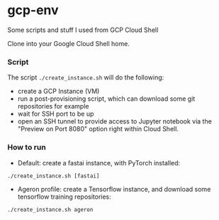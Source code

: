 # gcp-env
Some scripts and stuff I used from GCP Cloud Shell

Clone into your Google Cloud Shell home.

### Script

The script `./create_instance.sh` will do the following:
- create a GCP Instance (VM)
- run a post-provisioning script, which can download some git repositories for example
- wait for SSH port to be up
- open an SSH tunnel to provide access to Jupyter notebook via the "Preview on Port 8080" option right within Cloud Shell.

### How to run

- Default: create a fastai instance, with PyTorch installed:

```
./create_instance.sh [fastai]
```

- Ageron profile: create a Tensorflow instance, and download some tensorflow training repositories:

```
./create_instance.sh ageron
```


